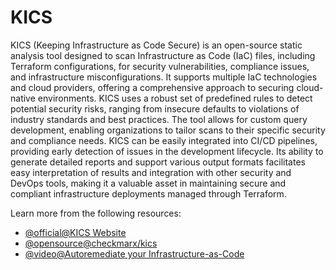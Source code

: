 # KICS

KICS (Keeping Infrastructure as Code Secure) is an open-source static analysis tool designed to scan Infrastructure as Code (IaC) files, including Terraform configurations, for security vulnerabilities, compliance issues, and infrastructure misconfigurations. It supports multiple IaC technologies and cloud providers, offering a comprehensive approach to securing cloud-native environments. KICS uses a robust set of predefined rules to detect potential security risks, ranging from insecure defaults to violations of industry standards and best practices. The tool allows for custom query development, enabling organizations to tailor scans to their specific security and compliance needs. KICS can be easily integrated into CI/CD pipelines, providing early detection of issues in the development lifecycle. Its ability to generate detailed reports and support various output formats facilitates easy interpretation of results and integration with other security and DevOps tools, making it a valuable asset in maintaining secure and compliant infrastructure deployments managed through Terraform.

Learn more from the following resources:

- [@official@KICS Website](https://kics.io/index.html)
- [@opensource@checkmarx/kics](https://github.com/Checkmarx/kics)
- [@video@Autoremediate your Infrastructure-as-Code](https://www.youtube.com/watch?v=jVpQPTyg3hs)